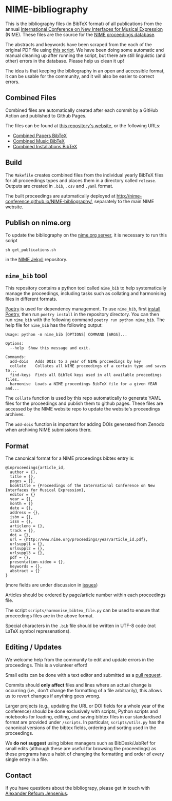 NIME-bibliography
=================

This is the bibliography files (in BibTeX format) of all publications from the annual [International Conference on New Interfaces for Musical Expression](http://www.nime.org) (NIME). These files are the source for the [NIME proceedings database](http://www.nime.org/archives/). 

The abstracts and keywords have been scraped from the each of the original PDF file using [this script](https://github.com/olovholm/NIME). We have been doing some automatic and manual cleaning up after running the script, but there are still linguistic (and other) errors in the database. Please help us clean it up!

The idea is that keeping the bibliography in an open and accessible format, it can be usable for the community, and it will also be easier to correct errors. 

Combined Files
--------

Combined files are automatically created after each commit by a GitHub Action and published to Github Pages.

The files can be found at [this repository's website](http://nime-conference.github.io/NIME-bibliography/), or the following URLs:

- [Combined Papers BibTeX](http://nime-conference.github.io/NIME-bibliography/nime_papers.bib)
- [Combined Music BibTeX](http://nime-conference.github.io/NIME-bibliography/nime_music.bib)
- [Combined Installations BibTeX](http://nime-conference.github.io/NIME-bibliography/nime_installations.bib)

Build 
--------

The `Makefile` creates combined files from the individual yearly BibTeX files for all proceedings types and places them in a directory called `release`. Outputs are created in `.bib`, `.csv` and `.yaml` format. 

The built proceedings are automatically deployed at <http://nime-conference.github.io/NIME-bibliography/>, separately to the main NIME website.

Publish on nime.org
----------

To update the bibliography on the [nime.org server](https://www.nime.org/archives/), it is necessary to run this script  

    sh get_publications.sh

in the [NIME Jekyll](https://github.com/NIME-conference/nime-website) repository.

`nime_bib` tool
--------

This repository contains a python tool called `nime_bib` to help systematically manage the proceedings, including tasks such as collating and harmonising files in different formats.

[Poetry](https://python-poetry.org) is used for dependency management. To use `nime_bib`, first [install Poetry](https://python-poetry.org), then run `poetry install` in the repository directory. You can then run `nime_bib` with the following command `poetry run python nime_bib`. The help file for `nime_bib` has the following output:

```
Usage: python -m nime_bib [OPTIONS] COMMAND [ARGS]...

Options:
  --help  Show this message and exit.

Commands:
  add-dois   Adds DOIs to a year of NIME proceedings by key
  collate    Collates all NIME proceedings of a certain type and saves to...
  find-keys  Finds all BibTeX keys used in all available proceedings files.
  harmonise  Loads a NIME proceedings BibTeX file for a given YEAR and...
```

The `collate` function is used by this repo automatically to generate YAML files for the proceedings and publish them to github pages. These files are accessed by the NIME website repo to update the website's proceedings archives.

The `add-dois` function is important for adding DOIs generated from Zenodo when archiving NIME submissions there.

Format
--------

The canonical format for a NIME proceedings bibtex entry is:

```
@inproceedings{article_id,
  author = {},
  title = {},
  pages = {},
  booktitle = {Proceedings of the International Conference on New Interfaces for Musical Expression},
  editor = {}
  year = {},
  month = {}
  date = {},
  address = {},
  isbn = {},
  issn = {},
  articleno = {},
  track = {},
  doi = {},
  url = {http://www.nime.org/proceedings/year/article_id.pdf},
  urlsuppl1 = {},
  urlsuppl2 = {},
  urlsuppl3 = {},
  pdf = {},
  presentation-video = {},
  keywords = {},
  abstract = {}
}
```

(more fields are under discussion in [issues](https://github.com/NIME-conference/NIME-bibliography/issues/13))

Articles should be ordered by page/article number within each proceedings file.

The script `scripts/harmonise_bibtex_file.py` can be used to ensure that proceedings files are in the above format.

Special characters in the `.bib` file should be written in UTF-8 code (not LaTeX symbol represenations).

Editing / Updates
--------

We welcome help from the community to edit and update errors in the proceedings. This is a volunteer effort!

Small edits can be done with a text editor and submitted as a [pull request](https://docs.github.com/en/github/collaborating-with-issues-and-pull-requests/creating-a-pull-request).

Commits should **only affect** files and lines where an actual change is occurring (i.e., don't change the formatting of a file arbitrarily), this allows us to revert changes if anything goes wrong.

Larger projects (e.g., updating the URL or DOI fields for a whole year of the conference) should be done exclusively with scripts, Python scripts and notebooks for loading, editing, and saving bibtex files in our standardised format are provided under `/scripts`. In particular, `scripts/utils.py` has the canonical versions of the bibtex fields, ordering and sorting used in the proceedings.

We **do not suggest** using bibtex managers such as BibDesk/JabRef for small edits (although these are useful for browsing the proceedings) as these programs have a habit of changing the formatting and order of every single entry in a file.

Contact
-------

If you have questions about the bibliograpy, please get in touch with [Alexander Refsum Jensenius](http://people.uio.no/alexanje).
